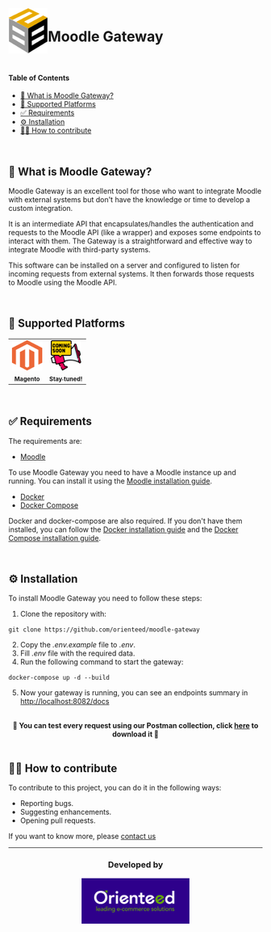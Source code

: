 <img src="./resources/B2BStoreLogo.svg" width="" height="90" align = "left">
<h1>Moodle Gateway</h1>

</br>

#### Table of Contents

- [📢 What is Moodle Gateway?](#-what-is-moodle-gateway)
- [🛒 Supported Platforms](#-supported-platforms)
- [✅ Requirements](#-requirements)
- [⚙️ Installation](#%EF%B8%8F-installation)
- [🙌🏼 How to contribute](#-how-to-contribute)

</br>

## 📢 What is Moodle Gateway?

Moodle Gateway is an excellent tool for those who want to integrate Moodle with external systems but don't have the knowledge or time to develop a custom integration.

It is an intermediate API that encapsulates/handles the authentication and requests to the Moodle API (like a wrapper) and exposes some endpoints to interact with them. The Gateway is a straightforward and effective way to integrate Moodle with third-party systems.

This software can be installed on a server and configured to listen for incoming requests from external systems. It then forwards those requests to Moodle using the Moodle API.

</br>

## 🛒 Supported Platforms

<table>
  <tr>
    <td align="center"><a href="https://business.adobe.com/products/magento/magento-commerce.html"><img src="./resources/MagentoLogo.svg" width="60" height="60" alt=""/><br /><sub><b>Magento</b></sub></a><br /></td>
    <td align="center"><a href="https://www.orienteed.com/en/blog"><img src="./resources/ComingSoon.png" width="60" height="60" alt=""/><br /><sub><b>Stay tuned!</b></sub></a><br /></td>
  </tr>
</table>

</br>

## ✅ Requirements

The requirements are:

- <a href="https://moodle.org/" target="_blank">Moodle</a>

To use Moodle Gateway you need to have a Moodle instance up and running. You can install it using the <a href="https://docs.moodle.org/400/en/Installation" target="_blank">Moodle installation guide</a>.

- <a href="https://docs.docker.com/get-started/overview/" target="_blank">Docker</a>
- <a href="https://docs.docker.com/compose/" target="_blank">Docker Compose</a>

Docker and docker-compose are also required. If you don't have them installed, you can follow the <a href="https://docs.docker.com/engine/install/" target="_blank">Docker installation guide</a> and the <a href="https://docs.docker.com/compose/install/" target="_blank">Docker Compose installation guide</a>.

</br>

## ⚙️ Installation

To install Moodle Gateway you need to follow these steps:

1. Clone the repository with:

```
git clone https://github.com/orienteed/moodle-gateway
```

2. Copy the _.env.example_ file to _.env_.
3. Fill _.env_ file with the required data.
4. Run the following command to start the gateway:

```
docker-compose up -d --build
```

5. Now your gateway is running, you can see an endpoints summary in <a href="http://localhost:8082/docs" target="_blank">http://localhost:8082/docs</a>

</br>

<div align="center">
<b>
🚀 You can test every request using our Postman collection, click <a href="./resources/GatewayPostmanCollection.json" target="_blank">here</a> to download it 🚀
</b>
</div>

</br>

## 🙌🏼 How to contribute

To contribute to this project, you can do it in the following ways:

- Reporting bugs.
- Suggesting enhancements.
- Opening pull requests.

If you want to know more, please <a href="https://www.b2bstore.io/contact" target="_blank">contact us</a>

<hr>

<div align="center">
    <h3>Developed by</h3>
    <a href="https://www.orienteed.com/" target="_blank"><img src="./resources/OrienteedLogo.svg" width="" height="90" align = "middle"></a>
</div>
